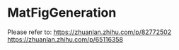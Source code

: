 # MatFigGeneration

Please refer to:
https://zhuanlan.zhihu.com/p/82772502
https://zhuanlan.zhihu.com/p/65116358
